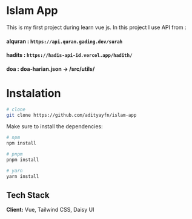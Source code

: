 # Islam App

This is my first project during learn vue js. In this project I use API from :

#### alquran : `https://api.quran.gading.dev/surah`

#### hadits : `https://hadis-api-id.vercel.app/hadith/`

#### doa : doa-harian.json -> /src/utils/

# Instalation

```bash
# clone
git clone https://github.com/adityayfn/islam-app
```

Make sure to install the dependencies:

```bash
# npm
npm install

# pnpm
pnpm install

# yarn
yarn install
```

## Tech Stack

**Client:** Vue, Tailwind CSS, Daisy UI
